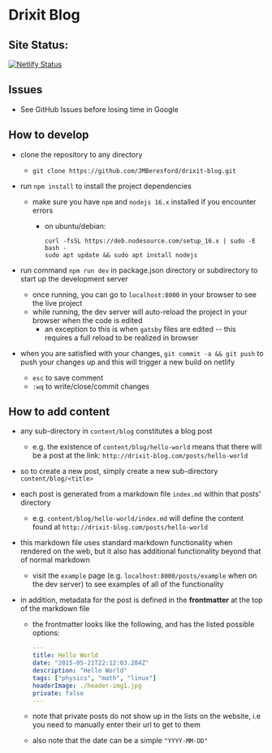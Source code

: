 # Drixit Blog

## Site Status:

[![Netlify Status](https://api.netlify.com/api/v1/badges/51528303-0ebb-4a66-91f6-8cd001f5b929/deploy-status)](https://app.netlify.com/sites/gleeful-khapse-41949b/deploys?filter=main)

## Issues
- See GitHub Issues before losing time in Google

## How to develop

- clone the repository to any directory
  - `git clone https://github.com/JMBeresford/drixit-blog.git`
- run `npm install` to install the project dependencies

  - make sure you have `npm` and `nodejs 16.x` installed if you encounter errors

    - on ubuntu/debian:

      ```
      curl -fsSL https://deb.nodesource.com/setup_16.x | sudo -E bash -
      sudo apt update && sudo apt install nodejs
      ```

- run command `npm run dev` in package.json directory or subdirectory to start up the development server
  - once running, you can go to `localhost:8000` in your browser to see the
    live project
  - while running, the dev server will auto-reload the project in your
    browser when the code is edited
    - an exception to this is when `gatsby` files are edited -- this
      requires a full reload to be realized in browser
- when you are satisfied with your changes, `git commit -a && git push` to push your changes up and this will trigger a new build on netlify
  - `esc` to save comment 
  - `:wq` to write/close/commit changes

## How to add content

- any sub-directory in `content/blog` constitutes a blog post
  - e.g. the existence of `content/blog/hello-world` means that there will be
    a post at the link: `http://drixit-blog.com/posts/hello-world`
- so to create a new post, simply create a new sub-directory `content/blog/<title>`
- each post is generated from a markdown file `index.md` within that posts'
  directory
  - e.g. `content/blog/hello-world/index.md` will define the content found at
    `http://drixit-blog.com/posts/hello-world`
- this markdown file uses standard markdown functionality when rendered on the web,
  but it also has additional functionality beyond that of normal markdown
  - visit the `example` page (e.g. `localhost:8000/posts/example` when on the dev
    server) to see examples of all of the functionality
- in addition, metadata for the post is defined in the **frontmatter** at the top
  of the markdown file

  - the frontmatter looks like the following, and has the listed possible options:

    ```yaml
    ---
    title: Hello World
    date: "2015-05-21T22:12:03.284Z"
    description: "Hello World"
    tags: ["physics", "math", "linux"]
    headerImage: ./header-img1.jpg
    private: false
    ---
    ```

  - note that private posts do not show up in the lists on the website, i.e
    you need to manually enter their url to get to them
  - also note that the date can be a simple `"YYYY-MM-DD"`
